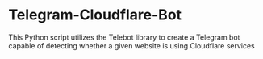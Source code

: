 # Telegram-Cloudflare-Bot
 This Python script utilizes the Telebot library to create a Telegram bot capable of detecting whether a given website is using Cloudflare services
